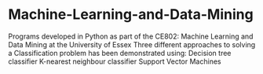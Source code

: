# Machine-Learning-and-Data-Mining
Programs developed in Python as part of the CE802: Machine Learning and Data Mining at the University of Essex  Three different approaches to solving a Classification problem has been demonstrated using:  Decision tree classifier K-nearest neighbour classifier Support Vector Machines

